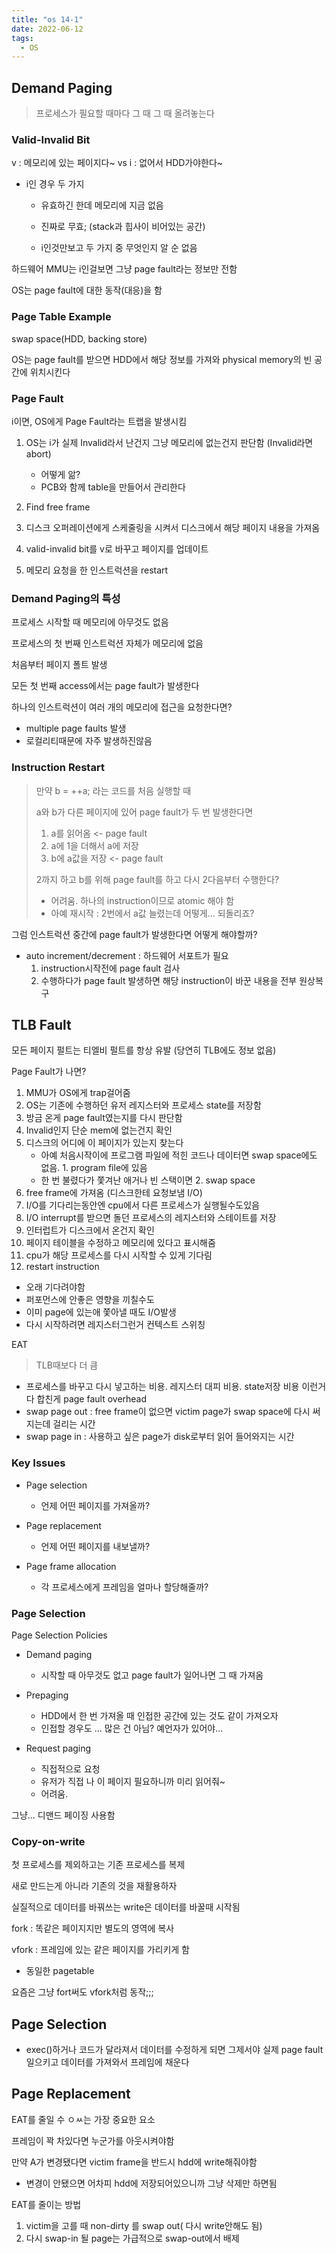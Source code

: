 ```yaml
---
title: "os 14-1"
date: 2022-06-12
tags:
  - OS
---
```


## Demand Paging

> 프로세스가 필요할 때마다 그 때 그 때 올려놓는다

### Valid-Invalid Bit

v : 메모리에 있는 페이지다~ vs i : 없어서 HDD가야한다~

* i인 경우 두 가지

  * 유효하긴 한데 메모리에 지금 없음

  * 진짜로 무효; (stack과 힙사이 비어있는 공간)
  * i인것만보고 두 가지 중 무엇인지 알 순 없음

하드웨어 MMU는 i인걸보면 그냥 page fault라는 정보만 전함

OS는 page fault에 대한 동작(대응)을 함



### Page Table Example

swap space(HDD, backing store)

OS는 page fault를 받으면 HDD에서 해당 정보를 가져와 physical memory의 빈 공간에 위치시킨다





### Page Fault

i이면, OS에게 Page Fault라는 트랩을 발생시킴

1. OS는 i가 실제 Invalid라서 난건지 그냥 메모리에 없는건지 판단함 (Invalid라면 abort)
   * 어떻게 앎?
   * PCB와 함께 table을 만들어서 관리한다

2. Find free frame
3. 디스크 오퍼레이션에게 스케줄링을 시켜서 디스크에서 해당 페이지 내용을 가져옴
4. valid-invalid bit를 v로 바꾸고 페이지를 업데이트
5. 메모리 요청을 한 인스트럭션을 restart



### Demand Paging의 특성

프로세스 시작할 때 메모리에 아무것도 없음

프로세스의 첫 번째 인스트럭션 자체가 메모리에 없음

처음부터 페이지 폴트 발생

모든 첫 번째 access에서는 page fault가 발생한다



하나의 인스트럭션이 여러 개의 메모리에 접근을 요청한다면?

* multiple page faults 발생
* 로컬리티때문에 자주 발생하진않음



### Instruction Restart

> 만약 b = ++a; 라는 코드를 처음 실행할 때
>
> a와 b가 다른 페이지에 있어 page fault가 두 번 발생한다면 
>
> 1. a를 읽어옴 <- page fault
> 2. a에 1을 더해서 a에 저장
> 3. b에 a값을 저장 <- page fault
>
> 2까지 하고 b를 위해 page fault를 하고 다시 2다음부터 수행한다?
>
> * 어려움. 하나의 instruction이므로 atomic 해야 함
> * 아예 재시작 : 2번에서 a값 늘렸는데 어떻게... 되돌리죠?

그럼 인스트럭션 중간에 page fault가 발생한다면 어떻게 해야할까?

* auto increment/decrement : 하드웨어 서포트가 필요
  1. instruction시작전에 page fault 검사
  2. 수행하다가 page fault 발생하면 해당 instruction이 바꾼 내용을 전부 원상복구



## TLB Fault

모든 페이지 펄트는 티엘비 펄트를 항상 유발 (당연히 TLB에도 정보 없음)

Page Fault가 나면?

1. MMU가 OS에게 trap걸어줌
2. OS는 기존에 수행하던 유저 레지스터와 프로세스 state를 저장함
3. 방금 온게 page fault였는지를 다시 판단함
4. Invalid인지 단순 mem에 없는건지 확인
5. 디스크의 어디에 이 페이지가 있는지 찾는다
   * 아예 처음시작이에 프로그램 파일에 적힌 코드나 데이터면 swap space에도 없음. 1. program file에 있음
   * 한 번 불렸다가 쫓겨난 애거나 빈 스택이면 2. swap space
6. free frame에 가져옴 (디스크한테 요청보냄 I/O)
7. I/O를 기다리는동안엔 cpu에서 다른 프로세스가 실행될수도있음
8. I/O interrupt를 받으면 돌던 프로세스의 레지스터와 스테이트를 저장
9. 인터럽트가 디스크에서 온건지 확인
10. 페이지 테이블을 수정하고 메모리에 있다고 표시해줌
11. cpu가 해당 프로세스를 다시 시작할 수 있게 기다림
12. restart instruction





* 오래 기다려야함
* 퍼포먼스에 안좋은 영향을 끼칠수도
* 이미 page에 있는애 쫓아낼 때도 I/O발생
* 다시 시작하려면 레지스터그런거 컨텍스트 스위칭

EAT 

> TLB때보다 더 큼 

* 프로세스를 바꾸고 다시 넣고하는 비용. 레지스터 대피 비용. state저장 비용 이런거 다 합친게 page fault overhead
* swap page out : free frame이 없으면 victim page가 swap space에 다시 써지는데 걸리는 시간
* swap page in : 사용하고 싶은 page가 disk로부터 읽어 들어와지는 시간



### Key Issues

* Page selection
  * 언제 어떤 페이지를 가져올까?

* Page replacement
  * 언제 어떤 페이지를 내보낼까?
* Page frame allocation
  * 각 프로세스에게 프레임을 얼마나 할당해줄까?



### Page Selection

Page Selection Policies

* Demand paging
  * 시작할 때 아무것도 없고 page fault가 일어나면 그 때 가져옴
* Prepaging
  * HDD에서 한 번 가져올 때 인접한 공간에 있는 것도 같이 가져오자
  * 인접할 경우도 ... 많은 건 아님? 예언자가 있어야...

* Request paging
  * 직접적으로 요청
  * 유저가 직접 나 이 페이지 필요하니까 미리 읽어줘~
  * 어려움. 

그냥... 디맨드 페이징 사용함



### Copy-on-write

첫 프로세스를 제외하고는 기존 프로세스를 복제

새로 만드는게 아니라 기존의 것을 재활용하자

실질적으로 데이터를 바꿔쓰는 write은 데이터를 바꿀때 시작됨

fork : 똑같은 페이지지만 별도의 영역에 복사

vfork : 프레임에 있는 같은 페이지를 가리키게 함

* 동일한 pagetable

요즘은 그냥 fort써도 vfork처럼 동작;;;



## Page Selection

* exec()하거나 코드가 달라져서 데이터를 수정하게 되면 그제서야 실제 page fault일으키고 데이터를 가져와서 프레임에 채운다



## Page Replacement

EAT를 줄일 수 ㅇㅆ는 가장 중요한 요소

프레임이 꽉 차있다면 누군가를 아웃시켜야함

만약 A가 변경됐다면 victim frame을 반드시 hdd에 write해줘야함

* 변경이 안됐으면 어차피 hdd에 저장되어있으니까 그냥 삭제만 하면됨

EAT를 줄이는 방법

1. victim을 고를 때 non-dirty 를 swap out( 다시 write안해도 됨)
2. 다시 swap-in 될 page는 가급적으로 swap-out에서 배제
